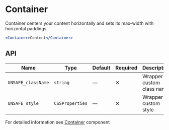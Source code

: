 # Container

Container centers your content horizontally and sets its max-width with horizontal paddings.

```jsx
<Container>Content</Container>
```

## API

| Name               | Type            | Default | Required | Description               |
| ------------------ | --------------- | ------- | -------- | ------------------------- |
| `UNSAFE_className` | `string`        | —       | ✕        | Wrapper custom class name |
| `UNSAFE_style`     | `CSSProperties` | —       | ✕        | Wrapper custom style      |

For detailed information see [Container](https://github.com/lmc-eu/spirit-design-system/blob/main/packages/web/src/scss/components/Container/README.md) component

